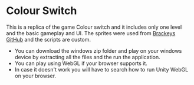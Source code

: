 # Colour Switch


This is a replica of the game Colour switch and it includes only one level and the basic gameplay and UI. The sprites were used from [Brackeys GitHub](https://github.com/Brackeys/Color-Switch-Replica) and the scripts are custom.

* You can download the windows zip folder and play on your windows device by extracting all the files and the run the application.
* You can play using WebGL if your browser supports it.
* In case it doesn't work you will have to search how to run Unity WebGL on your browser.

